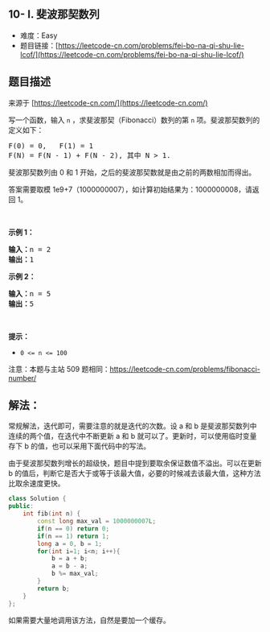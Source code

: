 ## 10- I. 斐波那契数列

- 难度：Easy
- 题目链接：[https://leetcode-cn.com/problems/fei-bo-na-qi-shu-lie-lcof/](https://leetcode-cn.com/problems/fei-bo-na-qi-shu-lie-lcof/)


## 题目描述

来源于 [https://leetcode-cn.com/](https://leetcode-cn.com/)

<p>写一个函数，输入 <code>n</code> ，求斐波那契（Fibonacci）数列的第 <code>n</code> 项。斐波那契数列的定义如下：</p>

<pre>F(0) = 0,&nbsp; &nbsp;F(1)&nbsp;= 1
F(N) = F(N - 1) + F(N - 2), 其中 N &gt; 1.</pre>

<p>斐波那契数列由 0 和 1 开始，之后的斐波那契数就是由之前的两数相加而得出。</p>

<p>答案需要取模 1e9+7（1000000007），如计算初始结果为：1000000008，请返回 1。</p>

<p>&nbsp;</p>

<p><strong>示例 1：</strong></p>

<pre><strong>输入：</strong>n = 2
<strong>输出：</strong>1
</pre>

<p><strong>示例 2：</strong></p>

<pre><strong>输入：</strong>n = 5
<strong>输出：</strong>5
</pre>

<p>&nbsp;</p>

<p><strong>提示：</strong></p>

<ul>
	<li><code>0 &lt;= n &lt;= 100</code></li>
</ul>

<p>注意：本题与主站 509 题相同：<a href="https://leetcode-cn.com/problems/fibonacci-number/">https://leetcode-cn.com/problems/fibonacci-number/</a></p>


## 解法：

常规解法，迭代即可，需要注意的就是迭代的次数。设 a 和 b 是斐波那契数列中连续的两个值，在迭代中不断更新 a 和 b 就可以了。更新时，可以使用临时变量存下 b 的值，也可以采用下面代码中的写法。

由于斐波那契数列增长的超级快，题目中提到要取余保证数值不溢出。可以在更新 b 的值后，判断它是否大于或等于该最大值，必要的时候减去该最大值，这种方法比取余速度更快。

```cpp
class Solution {
public:
    int fib(int n) {
		const long max_val = 1000000007L;
        if(n == 0) return 0;
        if(n == 1) return 1;
        long a = 0, b = 1;
        for(int i=1; i<n; i++){
            b = a + b;
            a = b - a;
            b %= max_val;
        }
        return b;
    }
};
```

如果需要大量地调用该方法，自然是要加一个缓存。